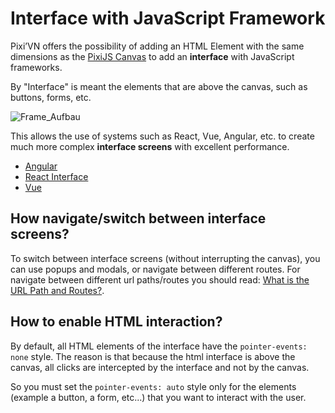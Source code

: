 # Interface with JavaScript Framework

Pixi’VN offers the possibility of adding an HTML Element with the same dimensions as the [PixiJS Canvas](/start/canvas-elements.md) to add an **interface** with JavaScript frameworks.

By "Interface" is meant the elements that are above the canvas, such as buttons, forms, etc.

![Frame_Aufbau](https://github.com/user-attachments/assets/54adca3e-7f5a-4886-a52a-d499d2cca6b3)

This allows the use of systems such as React, Vue, Angular, etc. to create much more complex **interface screens** with excellent performance.

* [Angular](/start/interface-angular.md)
* [React Interface](/start/interface-react.md)
* [Vue](/start/interface-vue.md)

## How navigate/switch between interface screens?

To switch between interface screens (without interrupting the canvas), you can use popups and modals, or navigate between different routes.
For navigate between different url paths/routes you should read: [What is the URL Path and Routes?](/other/various-answers#what-is-the-url-path-and-routes).

## How to enable HTML interaction?

By default, all HTML elements of the interface have the `pointer-events: none` style.
The reason is that because the html interface is above the canvas, all clicks are intercepted by the interface and not by the canvas.

So you must set the `pointer-events: auto` style only for the elements (example a button, a form, etc...) that you want to interact with the user.
